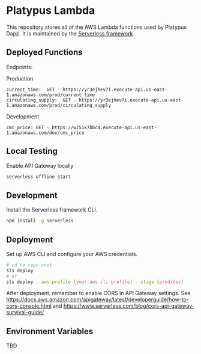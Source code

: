 # Platypus Lambda

This repository stores all of the AWS Lambda functions used by Platypus Dapp. It is maintained by the [Serverless framework](https://www.serverless.com/).

## Deployed Functions

Endpoints:

Production

```
current_time:  GET - https://yr3ejhev7i.execute-api.us-east-1.amazonaws.com/prod/current_time
circulating_supply:  GET - https://yr3ejhev7i.execute-api.us-east-1.amazonaws.com/prod/circulating_supply
```

Development

```
cmc_price: GET - https://wi51x7bbc4.execute-api.us-east-1.amazonaws.com/dev/cmc_price
```

## Local Testing

Enable API Gateway locally

```sh
serverless offline start
```

## Development

Install the Serverless framework CLI.

```sh
npm install -g serverless
```

## Deployment

Set up AWS CLI and configure your AWS credentials.

```sh
# cd to repo root
sls deploy
# or
sls deploy --aws-profile [your-aws-cli-profile] --stage [prod/dev]
```

After deployment, remember to enable CORS in API Gateway settings. See https://docs.aws.amazon.com/apigateway/latest/developerguide/how-to-cors-console.html and https://www.serverless.com/blog/cors-api-gateway-survival-guide/

## Environment Variables

TBD
